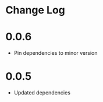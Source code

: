 Change Log
==========

# 0.0.6

* Pin dependencies to minor version

# 0.0.5

* Updated dependencies
